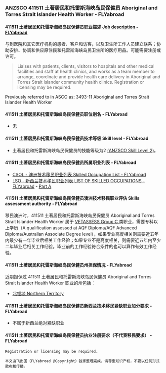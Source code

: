 ### ANZSCO 411511 土著居民和托雷斯海峡岛民保健员 Aboriginal and Torres Strait Islander Health Worker - FLYabroad ###

#### [411511 土著居民和托雷斯海峡岛民保健员职业描述 Job description - FLYabroad](http://www.flyabroadvisa.com/anzsco/4115.html#411511)

与到医院和其它医疗机构的患者、客户和访客，以及卫生所工作人员建立联系；协助安排、协调和供应原住民和托雷斯海峡岛民卫生所的医疗用品。可能需要注册或许可。 

> Liaises with patients, clients, visitors to hospitals and other medical facilities and staff at health clinics, and works as a team member to arrange, coordinate and provide health care delivery in Aboriginal and Torres Strait Islander community health clinics. Registration or licensing may be required.

Previously referred to in ASCO as:
3493-11 Aboriginal and Torres Strait Islander Health Worker

#### 411511 土著居民和托雷斯海峡岛民保健员职位别名 - FLYabroad
 
- 无

#### 411511 土著居民和托雷斯海峡岛民保健员技术等级 Skill level - FLYabroad

- 土著居民和托雷斯海峡岛民保健员的技能等级为2 [(ANZSCO Skill Level 2)](http://www.flyabroadvisa.com/anzsco/)。

#### 411511 土著居民和托雷斯海峡岛民保健员所属职业列表 - FLYabroad

- [CSOL - 澳洲技术移民职业列表 Skilled Occupation List - FLYabroad](http://www.flyabroadvisa.com/sol/)
- [LSO - 新西兰技术移民职业列表 LIST OF SKILLED OCCUPATIONS - FLYabroad](http://nz.flyabroadvisa.com/lso/) - [Part A](parta)

#### 411511 土著居民和托雷斯海峡岛民保健员澳洲技术移民职业评估 Skills assessment authority - FLYabroad

移民澳洲时，411511 土著居民和托雷斯海峡岛民保健员 Aboriginal and Torres Strait Islander Health Worker 属于 [VETASSESS Group C ](http://www.flyabroadvisa.com/ass/vetassess.html)类职业，需要专科以上学历（A qualification assessed at AQF Diploma/AQF Advanced Diploma/Australian Associate Degree level），如果专业高度相关则需要近五年内最少有一年毕业后相关工作经验；如果专业不是高度相关，则需要近五年内至少二年毕业后相关工作经验。毕业前的工作经验符合条件的也可以算作有效工作经验。

#### 411511 土著居民和托雷斯海峡岛民保健员州担保情况 - FLYabroad

近期担保过 411511 土著居民和托雷斯海峡岛民保健员 Aboriginal and Torres Strait Islander Health Worker 职业的州包括：

- [北领地 Northern Territory](http://www.flyabroadvisa.com/zdb/nt.html)

#### 411511 土著居民和托雷斯海峡岛民保健员新西兰技术移民紧缺职业加分要求 - FLYabroad

- 不属于新西兰绝对紧缺职业

#### 411511 土著居民和托雷斯海峡岛民保健员执业注册要求（不代表移民要求） - FLYabroad

    Registration or licensing may be required.

`本文由飞出国（FLYabroad @Copyright）独家整理完成，请尊重知识产权，不要以任何形式散布和传播。`